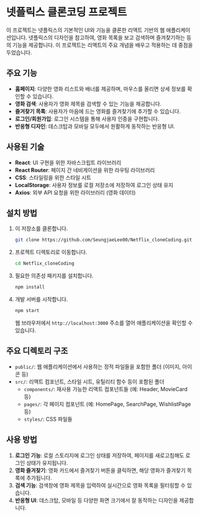 # 넷플릭스 클론코딩 프로젝트

이 프로젝트는 넷플릭스의 기본적인 UI와 기능을 클론한 리액트 기반의 웹 애플리케이션입니다. 넷플릭스의 디자인을 참고하여, 영화 목록을 보고 검색하며 즐겨찾기하는 등의 기능을 제공합니다. 이 프로젝트는 리액트의 주요 개념을 배우고 적용하는 데 중점을 두었습니다.

## 주요 기능

- **홈페이지**: 다양한 영화 리스트와 배너를 제공하며, 마우스를 올리면 상세 정보를 확인할 수 있습니다.
- **영화 검색**: 사용자가 영화 제목을 검색할 수 있는 기능을 제공합니다.
- **즐겨찾기 목록**: 사용자가 마음에 드는 영화를 즐겨찾기에 추가할 수 있습니다.
- **로그인/회원가입**: 로그인 시스템을 통해 사용자 인증을 구현합니다.
- **반응형 디자인**: 데스크탑과 모바일 모두에서 원활하게 동작하는 반응형 UI.

## 사용된 기술

- **React**: UI 구현을 위한 자바스크립트 라이브러리
- **React Router**: 페이지 간 네비게이션을 위한 라우팅 라이브러리
- **CSS**: 스타일링을 위한 스타일 시트
- **LocalStorage**: 사용자 정보를 로컬 저장소에 저장하여 로그인 상태 유지
- **Axios**: 외부 API 요청을 위한 라이브러리 (영화 데이터)

## 설치 방법

1. 이 저장소를 클론합니다.

   ```bash
   git clone https://github.com/SeungjaeLee00/Netflix_cloneCoding.git

   ```

2. 프로젝트 디렉토리로 이동합니다.

   ```bash
   cd Netflix_cloneCoding

   ```

3. 필요한 의존성 패키지를 설치합니다.

   ```bash
   npm install

   ```

4. 개발 서버를 시작합니다.

   ```bash
   npm start

   ```

   웹 브라우저에서 `http://localhost:3000` 주소를 열어 애플리케이션을 확인할 수 있습니다.

## 주요 디렉토리 구조

- `public/`: 웹 애플리케이션에서 사용하는 정적 파일들을 포함한 폴더 (이미지, 아이콘 등)
- `src/`: 리액트 컴포넌트, 스타일 시트, 유틸리티 함수 등이 포함된 폴더
  - `components/`: 재사용 가능한 리액트 컴포넌트들 (예: Header, MovieCard 등)
  - `pages/`: 각 페이지 컴포넌트 (예: HomePage, SearchPage, WishlistPage 등)
  - `styles/`: CSS 파일들

## 사용 방법

1. **로그인 기능**: 로컬 스토리지에 로그인 상태를 저장하여, 페이지를 새로고침해도 로그인 상태가 유지됩니다.
2. **영화 즐겨찾기**: 영화 카드에서 즐겨찾기 버튼을 클릭하면, 해당 영화가 즐겨찾기 목록에 추가됩니다.
3. **검색 기능**: 검색창에 영화 제목을 입력하여 실시간으로 영화 목록을 필터링할 수 있습니다.
4. **반응형 UI**: 데스크탑, 모바일 등 다양한 화면 크기에서 잘 동작하는 디자인을 제공합니다.
